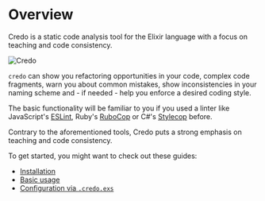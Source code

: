 # Overview

Credo is a static code analysis tool for the Elixir language with a focus on teaching and code consistency.

![Credo](https://raw.github.com/rrrene/credo/master/assets/screenshot.png)

`credo` can show you refactoring opportunities in your code, complex code fragments, warn you about common mistakes, show inconsistencies in your naming scheme and - if needed - help you enforce a desired coding style.

The basic functionality will be familiar to you if you used a linter like JavaScript's [ESLint](https://eslint.org/), Ruby's [RuboCop](https://github.com/rubocop-hq/rubocop) or C#'s [Stylecop](https://github.com/StyleCop/StyleCop) before.

Contrary to the aforementioned tools, Credo puts a strong emphasis on teaching and code consistency.

To get started, you might want to check out these guides:

* [Installation](installation.html)
* [Basic usage](basic_usage.html)
* [Configuration via `.credo.exs`](config_file.html)
